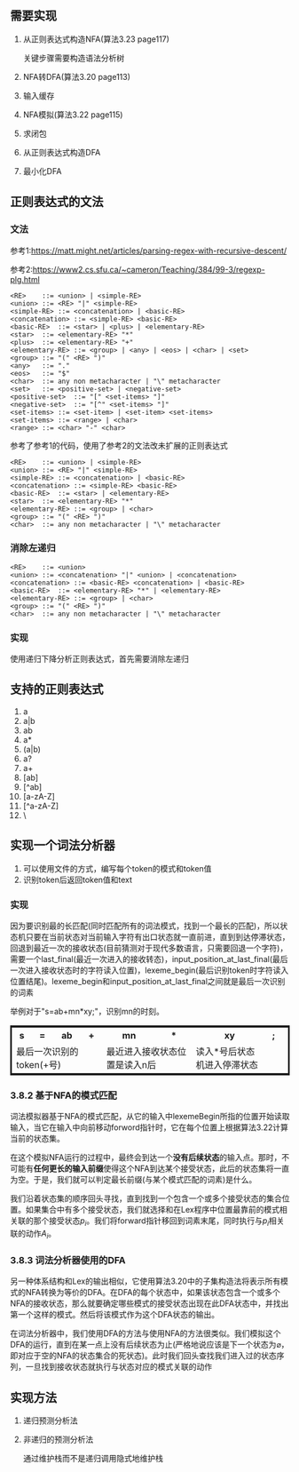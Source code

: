 ## 需要实现

1. 从正则表达式构造NFA(算法3.23 page117)

    关键步骤需要构造语法分析树

2. NFA转DFA(算法3.20 page113)
3. 输入缓存

4. NFA模拟(算法3.22 page115)
5. 求闭包
6. 从正则表达式构造DFA
7. 最小化DFA

## 正则表达式的文法

### 文法
参考1:https://matt.might.net/articles/parsing-regex-with-recursive-descent/

参考2:https://www2.cs.sfu.ca/~cameron/Teaching/384/99-3/regexp-plg.html

    <RE>	::=	<union> | <simple-RE>
    <union>	::=	<RE> "|" <simple-RE>
    <simple-RE>	::=	<concatenation> | <basic-RE>
    <concatenation>	::=	<simple-RE> <basic-RE>
    <basic-RE>	::=	<star> | <plus> | <elementary-RE>
    <star>	::=	<elementary-RE> "*"
    <plus>	::=	<elementary-RE> "+"
    <elementary-RE>	::=	<group> | <any> | <eos> | <char> | <set>
    <group>	::=	"(" <RE> ")"
    <any>	::=	"."
    <eos>	::=	"$"
    <char>	::=	any non metacharacter | "\" metacharacter
    <set>	::=	<positive-set> | <negative-set>
    <positive-set>	::=	"[" <set-items> "]"
    <negative-set>	::=	"[^" <set-items> "]"
    <set-items>	::=	<set-item> | <set-item> <set-items>
    <set-items>	::=	<range> | <char>
    <range>	::=	<char> "-" <char>

参考了参考1的代码，使用了参考2的文法改未扩展的正则表达式

    <RE>	::=	<union> | <simple-RE>
    <union>	::=	<RE> "|" <simple-RE>
    <simple-RE>	::=	<concatenation> | <basic-RE>
    <concatenation>	::=	<simple-RE> <basic-RE>
    <basic-RE>	::=	<star> | <elementary-RE>
    <star>	::=	<elementary-RE> "*"
    <elementary-RE>	::=	<group> | <char>
    <group>	::=	"(" <RE> ")"
    <char>	::=	any non metacharacter | "\" metacharacter

### 消除左递归

    <RE>	::=	<union>
    <union>	::=	<concatenation> "|" <union> | <concatenation>
    <concatenation>	::=	<basic-RE> <concatenation> | <basic-RE>
    <basic-RE>	::=	<elementary-RE> "*" | <elementary-RE>
    <elementary-RE>	::=	<group> | <char>
    <group>	::=	"(" <RE> ")"
    <char>	::=	any non metacharacter | "\" metacharacter

### 实现

使用递归下降分析正则表达式，首先需要消除左递归

## 支持的正则表达式
1. a
2. a|b
3. ab
4. a*
5. (a|b)
6. a?
7. a+
8. [ab]
9. [^ab]
10. [a-zA-Z]
11. [^a-zA-Z]
12. \\

## 实现一个词法分析器
1. 可以使用文件的方式，编写每个token的模式和token值
2. 识别token后返回token值和text

### 实现
因为要识别最的长匹配(同时匹配所有的词法模式，找到一个最长的匹配)，所以状态机只要在当前状态对当前输入字符有出口状态就一直前进，直到到达停滞状态，回退到最近一次的接收状态(目前猜测对于现代多数语言，只需要回退一个字符)，需要一个last_final(最近一次进入的接收转态)，input_position_at_last_final(最后一次进入接收状态时的字符读入位置)，lexeme_begin(最后识别token时字符读入位置结尾)。lexeme_begin和input_position_at_last_final之间就是最后一次识别的词素

举例对于"s=ab+mn*xy;"，识别mn的时刻。

<style>
    table {
        width: 100%;
        border-collapse: collapse;
        border-spacing: 0;
        border: 3px solid;
        empty-cells: show;
    }
</style>

<table>
    <tr>
        <th>s</th>
        <th>=</th>
        <th>ab</th>
        <th>+</th>
        <th>mn</th>
        <th>*</th>
        <th>xy</th>
        <th>;</th>
    </tr>
    <tr>
        <td colspan="4">最后一次识别的token(+号)</td>
        <td colspan="2">最近进入接收状态位置是读入n后</td>
        <td colspan="1">读入*号后状态机进入停滞状态</td>
        <td colspan="1"> </td>
        <td colspan="1"> </td>
    </tr>
</table>


### 3.8.2 基于NFA的模式匹配
词法模拟器基于NFA的模式匹配，从它的输入中lexemeBegin所指的位置开始读取输入，当它在输入中向前移动forword指针时，它在每个位置上根据算法3.22计算当前的状态集。

在这个模拟NFA运行的过程中，最终会到达一个<strong>没有后续状态</strong>的输入点。那时，不可能有<strong>任何更长的输入前缀</strong>使得这个NFA到达某个接受状态，此后的状态集将一直为空。于是，我们就可以判定最长前缀(与某个模式匹配的词素)是什么。

我们沿着状态集的顺序回头寻找，直到找到一个包含一个或多个接受状态的集合位置。如果集合中有多个接受状态，我们就选择和在Lex程序中位置最靠前的模式相关联的那个接受状态$p_i$。我们将forward指针移回到词素末尾，同时执行与$p_i$相关联的动作$A_i$。

### 3.8.3 词法分析器使用的DFA
另一种体系结构和Lex的输出相似，它使用算法3.20中的子集构造法将表示所有模式的NFA转换为等价的DFA。在DFA的每个状态中，如果该状态包含一个或多个NFA的接收状态，那么就要确定哪些模式的接受状态出现在此DFA状态中，并找出第一个这样的模式。然后将该模式作为这个DFA状态的输出。

在词法分析器中，我们使用DFA的方法与使用NFA的方法很类似。我们模拟这个DFA的运行，直到在某一点上没有后续状态为止(严格地说应该是下一个状态为$\varnothing$，即对应于空的NFA的状态集合的死状态)。此时我们回头查找我们进入过的状态序列，一旦找到接收状态就执行与状态对应的模式关联的动作


## 实现方法
1. 递归预测分析法
2. 非递归的预测分析法

    通过维护栈而不是递归调用隐式地维护栈